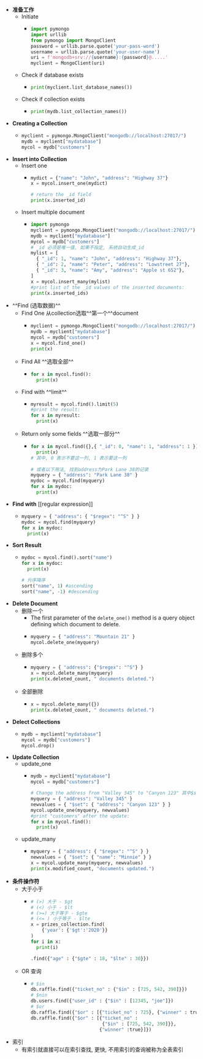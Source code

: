 - **准备工作**
	- Initiate
		- ```python
		  import pymongo
		  import urllib
		  from pymongo import MongoClient
		  password = urllib.parse.quote('your-pass-word')
		  username = urllib.parse.quote('your-user-name')
		  uri = f'mongodb+srv://{username}:{password}@.....'
		  myclient = MongoClient(uri)
		  ```
	- Check if database exists
		- ```python
		  print(myclient.list_database_names())
		  ```
	- Check if collection exists
		- ```python
		  print(mydb.list_collection_names())
		  ```
- **Creating a Collection**
	- ```python
	  myclient = pymongo.MongoClient("mongodb://localhost:27017/")
	  mydb = myclient["mydatabase"]
	  mycol = mydb["customers"]
	  ```
- **Insert into Collection**
	- Insert one
		- ```python
		  mydict = {"name": "John", "address": "Highway 37"}
		  x = mycol.insert_one(mydict)
		  
		  # return the _id field
		  print(x.inserted_id)
		  ```
	- Insert multiple document
		- ```python
		  import pymongo
		  myclient = pymongo.MongoClient("mongodb://localhost:27017/")
		  mydb = myclient["mydatabase"]
		  mycol = mydb["customers"]
		  # _id 必须是唯一值, 如果不指定, 系统自动生成_id
		  mylist = [
		    { "_id": 1, "name": "John", "address": "Highway 37"},
		    { "_id": 2, "name": "Peter", "address": "Lowstreet 27"},
		    { "_id": 3, "name": "Amy", "address": "Apple st 652"},
		  ]
		  x = mycol.insert_many(mylist)
		  #print list of the _id values of the inserted documents:
		  print(x.inserted_ids)
		  ```
- ^^Find (选取数据)^^
	- Find One 从collection选取^^第一个^^document
		- ```python
		  myclient = pymongo.MongoClient("mongodb://localhost:27017/")
		  mydb = myclient["mydatabase"]
		  mycol = mydb["customers"]
		  x = mycol.find_one()
		  print(x)
		  ```
	- Find All ^^选取全部^^
		- ```python
		  for x in mycol.find():
		    print(x)
		  ```
	- Find with ^^limit^^
		- ```python
		  myresult = mycol.find().limit(5)
		  #print the result:
		  for x in myresult:
		    print(x)
		  ```
	- Return only some fields ^^选取一部分^^
		- ```python
		  for x in mycol.find({},{ "_id": 0, "name": 1, "address": 1 }):
		    print(x)
		  # 其中, 0 表示不要这一列, 1 表示要这一列
		    
		  # 或者以下用法, 找到address为Park Lane 38的记录
		  myquery = { "address": "Park Lane 38" }
		  mydoc = mycol.find(myquery)
		  for x in mydoc:
		    print(x)
		  ```
- **Find with** [[regular expression]]
	- ```python
	  myquery = { "address": { "$regex": "^S" } }
	  mydoc = mycol.find(myquery)
	  for x in mydoc:
	    print(x)
	  ```
- **Sort Result**
	- ```python
	  mydoc = mycol.find().sort("name")
	  for x in mydoc:
	    print(x)
	  
	  # 升序降序
	  sort("name", 1) #ascending
	  sort("name", -1) #descending
	  ```
- **Delete Document**
	- 删除一个
		- The first parameter of the `delete_one()` method is a query object defining which document to delete.
		- ```python
		  myquery = { "address": "Mountain 21" }
		  mycol.delete_one(myquery)
		  ```
	- 删除多个
		- ```python
		  myquery = { "address": {"$regex": "^S"} }
		  x = mycol.delete_many(myquery)
		  print(x.deleted_count, " documents deleted.")
		  ```
	- 全部删除
		- ```python
		  x = mycol.delete_many({})
		  print(x.deleted_count, " documents deleted.")
		  ```
- **Delect Collections**
	- ```python
	  mydb = myclient["mydatabase"]
	  mycol = mydb["customers"]
	  mycol.drop()
	  ```
- **Update Collection**
	- update_one
		- ```python
		  mydb = myclient["mydatabase"]
		  mycol = mydb["customers"]
		  
		  # Change the address from "Valley 345" to "Canyon 123" 其中$set为操作符
		  myquery = { "address": "Valley 345" }
		  newvalues = { "$set": { "address": "Canyon 123" } }
		  mycol.update_one(myquery, newvalues)
		  #print "customers" after the update:
		  for x in mycol.find():
		    print(x)
		  ```
	- update_many
		- ```python
		  myquery = { "address": { "$regex": "^S" } }
		  newvalues = { "$set": { "name": "Minnie" } }
		  x = mycol.update_many(myquery, newvalues)
		  print(x.modified_count, "documents updated.")
		  ```
- **条件操作符**
	- 大于小于
		- ```python
		  # (>) 大于 - $gt
		  # (<) 小于 - $lt
		  # (>=) 大于等于 - $gte
		  # (<= ) 小于等于 - $lte
		  x = prizes_collection.find(
		      {'year': {'$gt':'2020'}}
		  )
		  for i in x:
		    print(i)
		  
		  .find({"age" : {"$gte" : 18, "$lte" : 30}})
		  ```
	- OR 查询
		- ```python
		  # $in
		  db.raffle.find({"ticket_no" : {"$in" : [725, 542, 390]}})
		  # $nin
		  db.users.find({"user_id" : {"$in" : [12345, "joe"]})
		  # $or
		  db.raffle.find({"$or" : [{"ticket_no" : 725}, {"winner" : true}]})
		  db.raffle.find({"$or" : [{"ticket_no" : 
		                            {"$in" : [725, 542, 390]}},
		                           {"winner" :true}]})
		  
		  ```
- 索引
	- 有索引就直接可以在索引查找, 更快, 不用索引的查询被称为全表索引